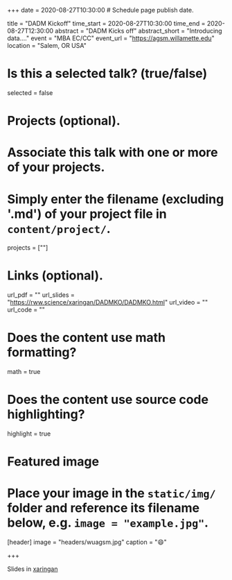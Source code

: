 +++
date = 2020-08-27T10:30:00  # Schedule page publish date.

title = "DADM Kickoff"
time_start = 2020-08-27T10:30:00
time_end = 2020-08-27T12:30:00
abstract = "DADM Kicks off"
abstract_short = "Introducing data...."
event = "MBA EC/CC"
event_url = "https://agsm.willamette.edu"
location = "Salem, OR USA"

# Is this a selected talk? (true/false)
selected = false

# Projects (optional).
#   Associate this talk with one or more of your projects.
#   Simply enter the filename (excluding '.md') of your project file in `content/project/`.
projects = [""]

# Links (optional).
url_pdf = ""
url_slides = "https://rww.science/xaringan/DADMKO/DADMKO.html"
url_video = ""
url_code = ""

# Does the content use math formatting?
math = true

# Does the content use source code highlighting?
highlight = true

# Featured image
# Place your image in the `static/img/` folder and reference its filename below, e.g. `image = "example.jpg"`.
[header]
image = "headers/wuagsm.jpg"
caption = ":smile:"

+++

Slides in [xaringan](https://rww.science/xaringan/DADMKO/DADMKO.html)
